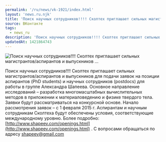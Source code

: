 ```yaml
---
permalink: '/ru/news/vk-1921/index.html'
layout: 'news.ru.njk'
title: 'Поиск научных сотрудников!!!! Сколтех приглашает сильных магистрантов/аспирантов и выпускников …'
source: ВКонтакте
tags:
  - news_ru
description: 'Поиск научных сотрудников!!!! Сколтех приглашает сильных магистрантов/аспирантов и выпускников …'
updatedAt: 1421864743
---
```

![Поиск научных сотрудников!!!! Сколтех приглашает сильных магистрантов/аспирантов и выпускников …](https://sun9-65.userapi.com/impf/c622816/v622816833/15e5c/_A0YHTkwkAI.jpg?size=1280x800&quality=96&sign=c7ff91ff1e24402ad929dee6b778d9f7&c_uniq_tag=YXPmw8vM5AGwsq0NR5nd1S5v5CDlqE7-zf_JO1GYDKM&type=album)

Поиск научных сотрудников!!!!
Сколтех приглашает сильных магистрантов/аспирантов и выпускников для подачи заявок на позиции аспирантов (PhD students) и научных сотрудников (postdocs) для работы в группе Александра Шапеева. Основное направление исследований – разработка многомасштабных вычислительных методов в приложении к материаловедению и физике твердого тела.
Заявки будут рассматриваться на конкурсной основе.
Начало рассмотрения заявок – с 1 февраля 2015 г. Аспирантам и научным сотрудникам Сколтеха будут обеспечены условия, соответствующие международному уровню.
Более подробно: [http://www.shapeev.com/openings.html](http://www.shapeev.com/openings.html)   . С вопросами обращаться по адресу shapeev@gmail.com
